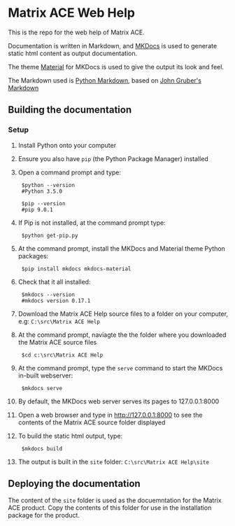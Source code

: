 # Matrix ACE Web Help

This is the repo for the web help of Matrix ACE.

Documentation is written in Markdown, and [MKDocs](http://www.mkdocs.org/) is used to generate static html content as output documentation.

The theme [Material](https://squidfunk.github.io/mkdocs-material/) for MKDocs is used to give the output its look and feel.

The Markdown used is [Python Markdown](https://pythonhosted.org/Markdown/), based on [John Gruber's Markdown](https://daringfireball.net/projects/markdown/syntax)

## Building the documentation
### Setup
1. Install Python onto your computer
2. Ensure you also have `pip` (the Python Package Manager) installed
3. Open a command prompt and type:

        $python --version
        #Python 3.5.0

        $pip --version
        #pip 9.0.1

1. If Pip is not installed, at the command prompt type:

        $python get-pip.py

1. At the command prompt, install the MKDocs and Material theme Python packages:

        $pip install mkdocs mkdocs-material

1. Check that it all installed:

        $mkdocs --version
        #mkdocs version 0.17.1

1. Download the Matrix ACE Help source files to a folder on your computer, e.g: `C:\src\Matrix ACE Help`
2. At the command prompt, naviagte the the folder where you downloaded the Matrix ACE source files

        $cd c:\src\Matrix ACE Help

1. At the command prompt, type the `serve` command to start the MKDocs in-built webserver:

        $mkdocs serve

1. By default, the MKDocs web server serves its pages to 127.0.0.1:8000
2. Open a web browser and type in http://127.0.0.1:8000 to see the contents of the Matrix ACE source folder displayed
3. To build the static html output, type:

        $mkdocs build

1. The output is built in the `site` folder:  `C:\src\Matrix ACE Help\site`

## Deploying the documentation
The content of the `site` folder is used as the docuemntation for the Matrix ACE product.
Copy the contents of this folder for use in the installation package for the product.
